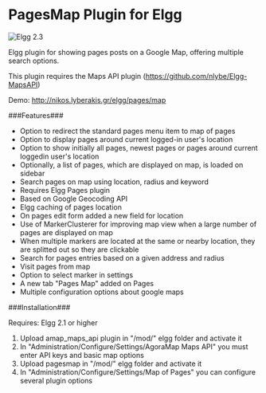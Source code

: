 PagesMap Plugin for Elgg
==========================

![Elgg 2.3](https://img.shields.io/badge/Elgg-2.3-orange.svg?style=flat-square)

Elgg plugin for showing pages posts on a Google Map, offering multiple search options.

This plugin requires the Maps API plugin (https://github.com/nlybe/Elgg-MapsAPI)

Demo: http://nikos.lyberakis.gr/elgg/pages/map

###Features###

- Option to redirect the standard pages menu item to map of pages
- Option to display pages around current logged-in user's location
- Option to show initially all pages, newest pages or pages around current loggedin user's location
- Optionally, a list of pages, which are displayed on map, is loaded on sidebar
- Search pages on map using location, radius and keyword
- Requires Elgg Pages plugin
- Based on Google Geocoding API
- Elgg caching of pages location
- On pages edit form added a new field for location
- Use of MarkerClusterer for improving map view when a large number of pages are displayed on map
- When multiple markers are located at the same or nearby location, they are splitted out so they are clickable
- Search for pages entries based on a given address and radius
- Visit pages from map
- Option to select marker in settings
- A new tab "Pages Map" added on Pages
- Multiple configuration options about google maps

###Installation###

Requires: Elgg 2.1 or higher

1. Upload amap_maps_api plugin in "/mod/" elgg folder and activate it
2. In "Administration/Configure/Settings/AgoraMap Maps API" you must enter API keys and basic map options
3. Upload pagesmap in "/mod/" elgg folder and activate it
4. In "Administration/Configure/Settings/Map of Pages" you can configure several plugin options





